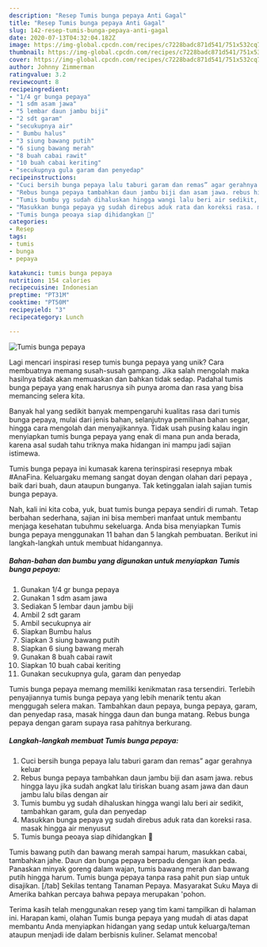 ```yaml
---
description: "Resep Tumis bunga pepaya Anti Gagal"
title: "Resep Tumis bunga pepaya Anti Gagal"
slug: 142-resep-tumis-bunga-pepaya-anti-gagal
date: 2020-07-13T04:32:04.182Z
image: https://img-global.cpcdn.com/recipes/c7228badc871d541/751x532cq70/tumis-bunga-pepaya-foto-resep-utama.jpg
thumbnail: https://img-global.cpcdn.com/recipes/c7228badc871d541/751x532cq70/tumis-bunga-pepaya-foto-resep-utama.jpg
cover: https://img-global.cpcdn.com/recipes/c7228badc871d541/751x532cq70/tumis-bunga-pepaya-foto-resep-utama.jpg
author: Johnny Zimmerman
ratingvalue: 3.2
reviewcount: 8
recipeingredient:
- "1/4 gr bunga pepaya"
- "1 sdm asam jawa"
- "5 lembar daun jambu biji"
- "2 sdt garam"
- "secukupnya air"
- " Bumbu halus"
- "3 siung bawang putih"
- "6 siung bawang merah"
- "8 buah cabai rawit"
- "10 buah cabai keriting"
- "secukupnya gula garam dan penyedap"
recipeinstructions:
- "Cuci bersih bunga pepaya lalu taburi garam dan remas” agar gerahnya keluar"
- "Rebus bunga pepaya tambahkan daun jambu biji dan asam jawa. rebus hingga layu jika sudah angkat lalu tiriskan buang asam jawa dan daun jambu lalu bilas dengan air"
- "Tumis bumbu yg sudah dihaluskan hingga wangi lalu beri air sedikit, tambahkan garam, gula dan penyedap"
- "Masukkan bunga pepaya yg sudah direbus aduk rata dan koreksi rasa. masak hingga air menyusut"
- "Tumis bunga peoaya siap dihidangkan 🙏"
categories:
- Resep
tags:
- tumis
- bunga
- pepaya

katakunci: tumis bunga pepaya 
nutrition: 154 calories
recipecuisine: Indonesian
preptime: "PT31M"
cooktime: "PT50M"
recipeyield: "3"
recipecategory: Lunch

---
```



![Tumis bunga pepaya](https://img-global.cpcdn.com/recipes/c7228badc871d541/751x532cq70/tumis-bunga-pepaya-foto-resep-utama.jpg)

Lagi mencari inspirasi resep tumis bunga pepaya yang unik? Cara membuatnya memang susah-susah gampang. Jika salah mengolah maka hasilnya tidak akan memuaskan dan bahkan tidak sedap. Padahal tumis bunga pepaya yang enak harusnya sih punya aroma dan rasa yang bisa memancing selera kita.

Banyak hal yang sedikit banyak mempengaruhi kualitas rasa dari tumis bunga pepaya, mulai dari jenis bahan, selanjutnya pemilihan bahan segar, hingga cara mengolah dan menyajikannya. Tidak usah pusing kalau ingin menyiapkan tumis bunga pepaya yang enak di mana pun anda berada, karena asal sudah tahu triknya maka hidangan ini mampu jadi sajian istimewa.

Tumis bunga pepaya ini kumasak karena terinspirasi resepnya mbak #AnaFina. Keluargaku memang sangat doyan dengan olahan dari pepaya , baik dari buah, daun ataupun bunganya. Tak ketinggalan ialah sajian tumis bunga pepaya.


Nah, kali ini kita coba, yuk, buat tumis bunga pepaya sendiri di rumah. Tetap berbahan sederhana, sajian ini bisa memberi manfaat untuk membantu menjaga kesehatan tubuhmu sekeluarga. Anda bisa menyiapkan Tumis bunga pepaya menggunakan 11 bahan dan 5 langkah pembuatan. Berikut ini langkah-langkah untuk membuat hidangannya.

<!--inarticleads1-->

##### Bahan-bahan dan bumbu yang digunakan untuk menyiapkan Tumis bunga pepaya:

1. Gunakan 1/4 gr bunga pepaya
1. Gunakan 1 sdm asam jawa
1. Sediakan 5 lembar daun jambu biji
1. Ambil 2 sdt garam
1. Ambil secukupnya air
1. Siapkan  Bumbu halus
1. Siapkan 3 siung bawang putih
1. Siapkan 6 siung bawang merah
1. Gunakan 8 buah cabai rawit
1. Siapkan 10 buah cabai keriting
1. Gunakan secukupnya gula, garam dan penyedap


Tumis bunga pepaya memang memiliki kenikmatan rasa tersendiri. Terlebih penyajiannya tumis bunga pepaya yang lebih menarik tentu akan menggugah selera makan. Tambahkan daun pepaya, bunga pepaya, garam, dan penyedap rasa, masak hingga daun dan bunga matang. Rebus bunga pepaya dengan garam supaya rasa pahitnya berkurang. 

<!--inarticleads2-->

##### Langkah-langkah membuat Tumis bunga pepaya:

1. Cuci bersih bunga pepaya lalu taburi garam dan remas” agar gerahnya keluar
1. Rebus bunga pepaya tambahkan daun jambu biji dan asam jawa. rebus hingga layu jika sudah angkat lalu tiriskan buang asam jawa dan daun jambu lalu bilas dengan air
1. Tumis bumbu yg sudah dihaluskan hingga wangi lalu beri air sedikit, tambahkan garam, gula dan penyedap
1. Masukkan bunga pepaya yg sudah direbus aduk rata dan koreksi rasa. masak hingga air menyusut
1. Tumis bunga peoaya siap dihidangkan 🙏


Tumis bawang putih dan bawang merah sampai harum, masukkan cabai, tambahkan jahe. Daun dan bunga pepaya berpadu dengan ikan peda. Panaskan minyak goreng dalam wajan, tumis bawang merah dan bawang putih hingga harum. Tumis bunga pepaya tanpa rasa pahit pun siap untuk disajikan. [/tab] Sekilas tentang Tanaman Pepaya. Masyarakat Suku Maya di Amerika bahkan percaya bahwa pepaya merupakan &#39;pohon. 

Terima kasih telah menggunakan resep yang tim kami tampilkan di halaman ini. Harapan kami, olahan Tumis bunga pepaya yang mudah di atas dapat membantu Anda menyiapkan hidangan yang sedap untuk keluarga/teman ataupun menjadi ide dalam berbisnis kuliner. Selamat mencoba!
